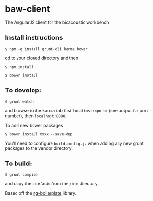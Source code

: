 baw-client
==========

The AngularJS client for the bioacoustic workbench


## Install instructions
	$ npm -g install grunt-cli karma bower

cd to your cloned directory and then

	$ npm install

	$ bower install

## To develop:

	$ grunt watch

and browse to the karma tab first `localhost:<port>` (see output for port number), then `localhost:8080`.

To add new bower packages

	$ bower install xxxx --save-dep

You'll need to configure `build.config.js` when adding any new grunt packages to the vendor directory.

## To build:

	$ grunt compile

and copy the artefacts from the `/bin` directory.


Based off the [ng-boilerplate](https://github.com/ngbp/ng-boilerplate) library.